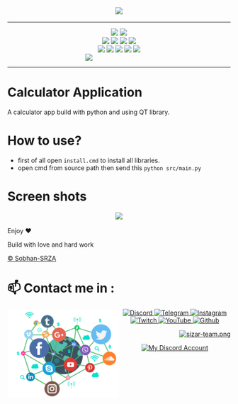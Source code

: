 <div align="center">
  <img src="https://github.com/Sobhan-SRZA/Calculator-Application/assets/90289153/731c56eb-d08c-4ddd-8e81-337225c7f2f4">
</div>

---

<div align="center">
    <img src="https://badges.aleen42.com/src/node.svg">
    <img src="https://img.shields.io/github/v/release/Calculator-Application?label=Version">
    <div>
        <img src="https://img.shields.io/github/license/Calculator-Application?label=License">
        <img src="https://img.shields.io/github/last-commit/Calculator-Application?label=Last Commit">
        <img src="https://img.shields.io/github/release-date/Calculator-Application?label=Last Release">
        <img src="https://img.shields.io/github/downloads/Calculator-Application/total?label=Downloads">
    </div>
    <img src="https://img.shields.io/github/forks/Calculator-Application?label=Forks">
    <img src="https://img.shields.io/github/stars/Calculator-Application?label=Stars">
    <img src="https://img.shields.io/github/watchers/Calculator-Application?label=Watchers">
    <img src="https://img.shields.io/github/languages/code-size/Calculator-Application?label=Code Size">
    <img src="https://img.shields.io/github/directory-file-count/Calculator-Application?label=Files">
    <div>
        <img style="display:block;margin-left:auto;margin-right:auto;width:30%;" src="https://github-readme-stats.vercel.app/api/pin/?username=Sobhan-SRZA&repo=All-For-One-Bot&theme=react">
    </div>
</div>

---

# Calculator Application
 A calculator app build with python and using QT library.

# How to use?
- first of all open `install.cmd` to install all libraries.
- open cmd from source path then send this `python src/main.py`

# Screen shots
<div align="center">
  <img src="https://github.com/Sobhan-SRZA/Calculator-Application/assets/90289153/ab021f09-05ee-4f11-8585-9d76924a5c1b">
</div>


Enjoy ❤

Build with love and hard work

[© Sobhan-SRZA](https://github.com/Sobhan-SRZA)

# **📫 Contact me in :** &nbsp;

<p align="center">
  <a href="https://zil.ink/sobhan.srza">
    <img align="left" src ="https://raw.githubusercontent.com/Sobhan-SRZA/Sobhan-SRZA/main/source/social-media.png" width = 50% >
  </a>
  <a href="https://discord.gg/WMhke7BW7J">
    <img alt="Discord" src="https://img.shields.io/static/v1?message=Discord&logo=discord&label=&color=7289d9&logoColor=white&labelColor=&style=flat" height="30" />
  </a>
  <a href="https://t.me/pc_clubs">
    <img alt="Telegram" src="https://img.shields.io/static/v1?message=Telegram&logo=telegram&label=&color=229ED9&logoColor=white&labelColor=&style=flat" height="30" />
  </a>
  <a href="https://www.instagram.com/pc__clubs/">
    <img alt="Instagram" src="https://img.shields.io/static/v1?message=Instagram&logo=instagram&label=&color=C13584&logoColor=white&labelColor=&style=flat" height="30" />
  </a>
  </a>
  <a href="https://www.twitch.tv/sobhan_srza">
    <img alt="Twitch" src="https://img.shields.io/static/v1?message=Twitch&logo=twitch&label=&color=6441A4&logoColor=white&labelColor=&style=flat" height="30" />
  </a>
  <a href="https://b2n.ir/pc-club">
    <img alt="YouTube" src="https://img.shields.io/static/v1?message=YouTube&logo=youtube&label=&color=FF0000&logoColor=white&labelColor=&style=flat" height="30" />
  </a>
  <a href="https://github.com/Sobhan-SRZA">
    <img alt="Github" src="https://img.shields.io/static/v1?message=Github&logo=github&label=&color=000000&logoColor=white&labelColor=&style=flat" height="30" />
  </a>
</p>
<p align="right">
  <a href="https://discord.gg/P4XxUmebDa" target="_blank"> 
    <img src="https://discord.com/api/guilds/912596015075455016/widget.png?style=banner2" alt="sizar-team.png">
  </a>
</p>
<p align="center">
  <a href="https://discord.com/users/831934465609302056" target="_blank">
    <img alt="My Discord Account" src="https://discord.c99.nl/widget/theme-1/831934465609302056.png"  />
  </a>
</p>
